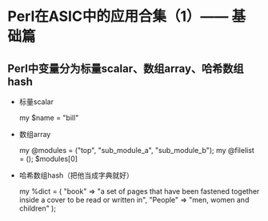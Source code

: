 # Perl在ASIC中的应用合集（1）—— 基础篇

## Perl中变量分为标量scalar、数组array、哈希数组hash

- 标量scalar

  my $name = "bill"

- 数组array

  my @modules = ("top", "sub_module_a", "sub_module_b");
  my @filelist = ();
  $modules[0]
  
- 哈希数组hash（把他当成字典就好）

  my %dict = (
              "book"   => "a set of pages that have been fastened together inside a cover to be read or written in",
              "People" => "men, women and children"
              );

